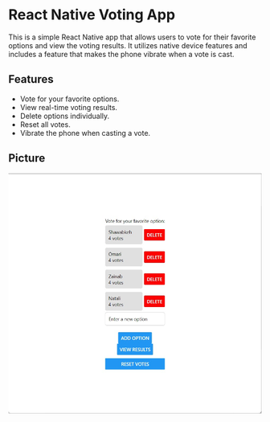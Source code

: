 # React Native Voting App

This is a simple React Native app that allows users to vote for their favorite options and view the voting results. It utilizes native device features and includes a feature that makes the phone vibrate when a vote is cast.

## Features

- Vote for your favorite options.
- View real-time voting results.
- Delete options individually.
- Reset all votes.
- Vibrate the phone when casting a vote.

## Picture 
![Alt text](lab41.jpg)
